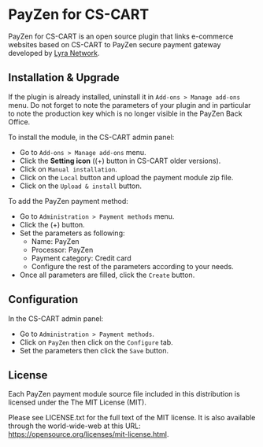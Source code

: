 # PayZen for CS-CART

PayZen for CS-CART is an open source plugin that links e-commerce websites based on CS-CART to PayZen secure payment gateway developed by [Lyra Network](https://www.lyra.com/).

## Installation & Upgrade

If the plugin is already installed, uninstall it in `Add-ons > Manage add-ons` menu. Do not forget to note the parameters of your plugin and in particular to note the production key which is no longer visible in the PayZen Back Office.

To install the module, in the CS-CART admin panel:

- Go to `Add-ons > Manage add-ons` menu.
- Click the **Setting icon** ((+) button in CS-CART older versions).
- Click on `Manual installation`.
- Click on the `Local` button and upload the payment module zip file.
- Click on the `Upload & install` button.

To add the PayZen payment method:

- Go to `Administration > Payment methods` menu.
- Click the (+) button.
- Set the parameters as following:
    - Name: PayZen
    - Processor: PayZen
    - Payment category: Credit card
    - Configure the rest of the parameters according to your needs.
- Once all parameters are filled, click the `Create` button.

## Configuration

In the CS-CART admin panel:

- Go to `Administration > Payment methods`.
- Click on `PayZen` then click on the `Configure` tab.
- Set the parameters then click the `Save` button.

## License

Each PayZen payment module source file included in this distribution is licensed under the The MIT License (MIT).

Please see LICENSE.txt for the full text of the MIT license. It is also available through the world-wide-web at this URL: https://opensource.org/licenses/mit-license.html.